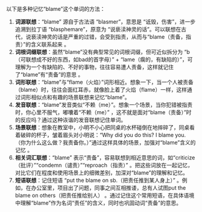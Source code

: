 以下是多种记忆“blame”这个单词的方法：
1. **词源联想**：“blame” 源自于古法语 “blasmer”，意思是 “诋毁，伤害”，进一步追溯到拉丁语 “blasphemare”，原意为 “说亵渎神灵的话”。可以联想在古代，说亵渎神灵的话是严重的过错，会受到指责，从而与“blame（责备，指责）”的含义联系起来 。
2. **词根词缀联想**：虽然“blame”没有典型常见的词根词缀，但可近似拆分为 “b（可联想成不好的东西，如bad的首字母）” + “lame（瘸的，有缺陷的）”，可理解为一个有缺陷的、不好的事物，往往容易遭人责备，这样就记住了“blame”有“责备”的意思 。
3. **词形联想**：“blame”与“flame（火焰）”词形相近。想象一下，当一个人被责备（blame）时，往往会面红耳赤，就像脸上着了火焰（flame）一样，这样通过词形相似点和有趣的场景联想来记忆“blame”。 
4. **发音联想**：“blame”发音类似“不赖（me）”。想象一个场景，当你犯错被指责时，你心里不服气，嘟囔着“不赖（me）” ，这不就是面对“blame（责备）”时的反应吗？通过这种诙谐的发音联想记住单词。 
5. **场景联想**：想象在教室中，小明不小心把同桌的水杯碰倒在地摔碎了，同桌看着破碎的杯子，皱着眉头对小明说：“Why did you do this? I blame you.（你为什么这么做？我责备你。）”通过这样具体的场景，加强对“blame”含义的记忆 。 
6. **相关词汇联想**：“blame” 表示“责备”，容易联想到相近意思的词，如“criticize（批评）”“condemn（谴责）”“reproach（指责）” 。把这些词放在一起记忆，对比它们在程度和使用场景上的细微差别，加深对“blame”的理解和记忆。 
7. **短语联想**：记住短语 “put the blame on sb.（把责任推到某人身上）” 。例如，在办公室里，项目出了问题，同事之间互相推诿，总有人试图put the blame on others（把责任推给别人） 。通过记住这个常用短语，在具体语境中理解“blame”作为名词“责任”的含义，同时也巩固动词“责备”的意思。 